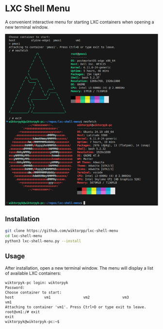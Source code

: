 # LXC Shell Menu

A convenient interactive menu for starting LXC containers when opening a new terminal window.

![screenshot](images/screenshot.png)

## Installation

```bash
git clone https://github.com/wiktorpp/lxc-shell-menu
cd lxc-shell-menu
python3 lxc-shell-menu.py --install
```

## Usage

After installation, open a new terminal window. The menu will display a list of available LXC containers:

```
wiktorpyk-pc login: wiktorpyk
Password: 
Choose container to start:
host              vm1               vm2               vm3
vm1
Attaching to container 'vm1'. Press Ctrl+D or type exit to leave.
root@vm1:/# exit
exit
wiktorpyk@wiktorpyk-pc:~$ 
```